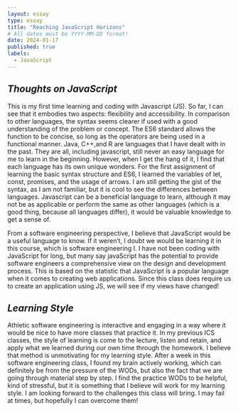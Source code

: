 ```yaml
---
layout: essay
type: essay
title: "Reaching JavaScript Horizons"
# All dates must be YYYY-MM-DD format!
date: 2024-01-17
published: true
labels:
  - JavaScript
---
```


## _Thoughts on JavaScript_
This is my first time learning and coding with Javascript (JS). So far, I can see that it embodies two aspects:  flexibility and accessibility. In comparison to other languages, the syntax seems clearer if used with a good understanding of the problem or concept. The ES6 standard allows the function to be concise, so long as the operators are being used in a functional manner. Java, C++,and R are languages that I have dealt with in the past. They are all, including javascript, still never an easy language for me to learn in the beginning. However, when I get the hang of it, I find that each language has its own unique wonders. For the first assignment of learning the basic syntax structure and ES6, I learned the variables of let, const, promises, and the usage of arrows. I am still getting the gist of the syntax, as I am not familiar, but it is cool to see the differences between languages. Javascript can be a beneficial language to learn, although it may not be as applicable or perform the same as other languages (which is a good thing, because all languages differ), it would be valuable knowledge to get a sense of. 


From a software engineering perspective, I believe that JavaScript would be a useful language to know. If it weren’t, I doubt we would be learning it in this course, which is software engineering I. I have not been coding with JavaScript for long, but many say javaScript has the potential to provide software engineers a comprehensive view on the design and development process. This is based on the statistic that JavaScript is a popular language when it comes to creating web applications. Since this class does require us to create an application using JS, we will see if my views have changed!

## _Learning Style_
Athletic software engineering is interactive and engaging in a way where it would be nice to have more classes that practice it. In my previous ICS classes, the style of learning is come to the lecture, listen and retain, and apply what we learned during our own time through the homework. I believe that method is unmotivating for my learning style. After a week in this software engineering class, I found my brain actively working, which can definitely be from the pressure of the WODs, but also the fact that we are going through material step by step. I find the practice WODs to be helpful, kind of stressful, but it is something that I believe will work for my learning style. I am looking forward to the challenges this class will bring. I may fail at times, but hopefully I can overcome them!
